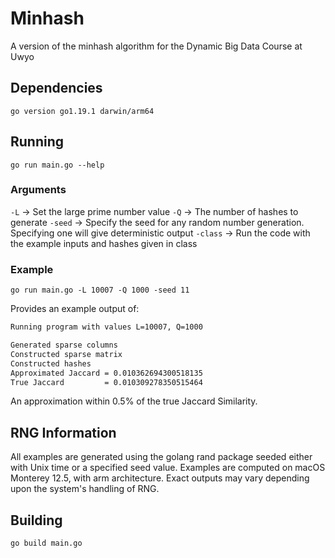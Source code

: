 # Minhash
A version of the minhash algorithm for the Dynamic Big Data Course at Uwyo

## Dependencies

`go version go1.19.1 darwin/arm64`

## Running

`go run main.go --help`

### Arguments

`-L` -> Set the large prime number value
`-Q` -> The number of hashes to generate
`-seed` -> Specify the seed for any random number generation. Specifying one will give deterministic output
`-class` -> Run the code with the example inputs and hashes given in class

### Example

`go run main.go -L 10007 -Q 1000 -seed 11`

Provides an example output of:

```bash
Running program with values L=10007, Q=1000

Generated sparse columns
Constructed sparse matrix
Constructed hashes
Approximated Jaccard = 0.010362694300518135
True Jaccard         = 0.010309278350515464
```

An approximation within 0.5% of the true Jaccard Similarity.

## RNG Information

All examples are generated using the golang rand package seeded either with Unix time or a specified seed value. Examples are computed on macOS Monterey 12.5, with arm architecture. Exact outputs may vary depending upon the system's handling of RNG.

## Building

`go build main.go`
